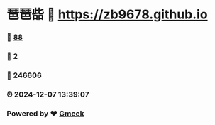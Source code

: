 # 琶琶啙 :link: https://zb9678.github.io 
### :page_facing_up: [88](https://zb9678.github.io/tag.html) 
### :speech_balloon: 2 
### :hibiscus: 246606 
### :alarm_clock: 2024-12-07 13:39:07 
### Powered by :heart: [Gmeek](https://github.com/Meekdai/Gmeek)
